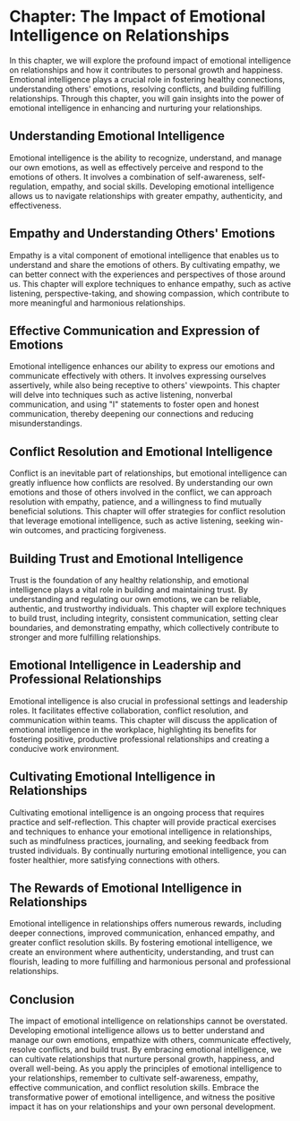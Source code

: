 Chapter: The Impact of Emotional Intelligence on Relationships
==============================================================

In this chapter, we will explore the profound impact of emotional intelligence on relationships and how it contributes to personal growth and happiness. Emotional intelligence plays a crucial role in fostering healthy connections, understanding others' emotions, resolving conflicts, and building fulfilling relationships. Through this chapter, you will gain insights into the power of emotional intelligence in enhancing and nurturing your relationships.

**Understanding Emotional Intelligence**
----------------------------------------

Emotional intelligence is the ability to recognize, understand, and manage our own emotions, as well as effectively perceive and respond to the emotions of others. It involves a combination of self-awareness, self-regulation, empathy, and social skills. Developing emotional intelligence allows us to navigate relationships with greater empathy, authenticity, and effectiveness.

**Empathy and Understanding Others' Emotions**
----------------------------------------------

Empathy is a vital component of emotional intelligence that enables us to understand and share the emotions of others. By cultivating empathy, we can better connect with the experiences and perspectives of those around us. This chapter will explore techniques to enhance empathy, such as active listening, perspective-taking, and showing compassion, which contribute to more meaningful and harmonious relationships.

**Effective Communication and Expression of Emotions**
------------------------------------------------------

Emotional intelligence enhances our ability to express our emotions and communicate effectively with others. It involves expressing ourselves assertively, while also being receptive to others' viewpoints. This chapter will delve into techniques such as active listening, nonverbal communication, and using "I" statements to foster open and honest communication, thereby deepening our connections and reducing misunderstandings.

**Conflict Resolution and Emotional Intelligence**
--------------------------------------------------

Conflict is an inevitable part of relationships, but emotional intelligence can greatly influence how conflicts are resolved. By understanding our own emotions and those of others involved in the conflict, we can approach resolution with empathy, patience, and a willingness to find mutually beneficial solutions. This chapter will offer strategies for conflict resolution that leverage emotional intelligence, such as active listening, seeking win-win outcomes, and practicing forgiveness.

**Building Trust and Emotional Intelligence**
---------------------------------------------

Trust is the foundation of any healthy relationship, and emotional intelligence plays a vital role in building and maintaining trust. By understanding and regulating our own emotions, we can be reliable, authentic, and trustworthy individuals. This chapter will explore techniques to build trust, including integrity, consistent communication, setting clear boundaries, and demonstrating empathy, which collectively contribute to stronger and more fulfilling relationships.

**Emotional Intelligence in Leadership and Professional Relationships**
-----------------------------------------------------------------------

Emotional intelligence is also crucial in professional settings and leadership roles. It facilitates effective collaboration, conflict resolution, and communication within teams. This chapter will discuss the application of emotional intelligence in the workplace, highlighting its benefits for fostering positive, productive professional relationships and creating a conducive work environment.

**Cultivating Emotional Intelligence in Relationships**
-------------------------------------------------------

Cultivating emotional intelligence is an ongoing process that requires practice and self-reflection. This chapter will provide practical exercises and techniques to enhance your emotional intelligence in relationships, such as mindfulness practices, journaling, and seeking feedback from trusted individuals. By continually nurturing emotional intelligence, you can foster healthier, more satisfying connections with others.

**The Rewards of Emotional Intelligence in Relationships**
----------------------------------------------------------

Emotional intelligence in relationships offers numerous rewards, including deeper connections, improved communication, enhanced empathy, and greater conflict resolution skills. By fostering emotional intelligence, we create an environment where authenticity, understanding, and trust can flourish, leading to more fulfilling and harmonious personal and professional relationships.

**Conclusion**
--------------

The impact of emotional intelligence on relationships cannot be overstated. Developing emotional intelligence allows us to better understand and manage our own emotions, empathize with others, communicate effectively, resolve conflicts, and build trust. By embracing emotional intelligence, we can cultivate relationships that nurture personal growth, happiness, and overall well-being. As you apply the principles of emotional intelligence to your relationships, remember to cultivate self-awareness, empathy, effective communication, and conflict resolution skills. Embrace the transformative power of emotional intelligence, and witness the positive impact it has on your relationships and your own personal development.
